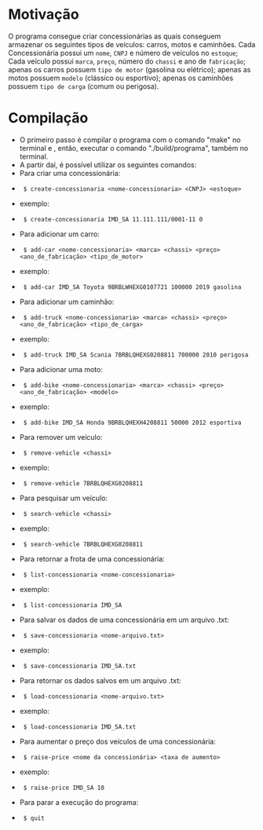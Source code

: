 
# Motivação

O programa consegue criar concessionárias as quais conseguem armazenar os seguintes tipos de veículos: carros, motos e caminhões. Cada Concessionária possui um `nome`, `CNPJ` e número de veículos no `estoque`; Cada veículo possui `marca`, `preço`, número do `chassi` e ano de `fabricação`; apenas os carros possuem `tipo de motor` (gasolina ou elétrico); apenas as motos possuem  `modelo` (clássico ou esportivo); apenas os caminhões possuem `tipo de carga` (comum ou perigosa).


# Compilação  

* O primeiro passo é compilar o programa com o comando "make" no terminal e , então, executar o comando "./build/programa", também no terminal.
* A partir daí, é possível utilizar os seguintes comandos:
* Para criar uma concessionária:
*      $ create-concessionaria <nome-concessionaria> <CNPJ> <estoque>
*  exemplo:
*      $ create-concessionaria IMD_SA 11.111.111/0001-11 0
* Para adicionar um carro:
*      $ add-car <nome-concessionaria> <marca> <chassi> <preço> <ano_de_fabricação> <tipo_de_motor>
*  exemplo:
*      $ add-car IMD_SA Toyota 9BRBLWHEXG0107721 100000 2019 gasolina
* Para adicionar um caminhão:
*      $ add-truck <nome-concessionaria> <marca> <chassi> <preço> <ano_de_fabricação> <tipo_de_carga>
*  exemplo:
*      $ add-truck IMD_SA Scania 7BRBLQHEXG0208811 700000 2010 perigosa
* Para adicionar uma moto:
*      $ add-bike <nome-concessionaria> <marca> <chassi> <preço> <ano_de_fabricação> <modelo>
*  exemplo:
*      $ add-bike IMD_SA Honda 9BRBLQHEXH4208811 50000 2012 esportiva
* Para remover um veículo:
*      $ remove-vehicle <chassi>
*  exemplo:
*      $ remove-vehicle 7BRBLQHEXG0208811
* Para pesquisar um veículo:
*      $ search-vehicle <chassi>
*  exemplo:
*      $ search-vehicle 7BRBLQHEXG0208811
* Para retornar a frota de uma concessionária:
*      $ list-concessionaria <nome-concessionaria>
*  exemplo:
*      $ list-concessionaria IMD_SA
* Para salvar os dados de uma concessionária em um arquivo .txt:
*      $ save-concessionaria <nome-arquivo.txt>
*  exemplo:
*      $ save-concessionaria IMD_SA.txt
* Para retornar os dados salvos em um arquivo .txt:
*      $ load-concessionaria <nome-arquivo.txt>
*  exemplo:
*      $ load-concessionaria IMD_SA.txt
*  Para aumentar o preço dos veículos de uma concessionária:
*      $ raise-price <nome da concessionária> <taxa de aumento>
*  exemplo:
*      $ raise-price IMD_SA 10
* Para parar a execução do programa:
*      $ quit
